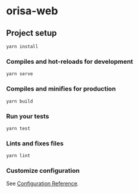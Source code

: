 # orisa-web

## Project setup

```
yarn install
```

### Compiles and hot-reloads for development

```
yarn serve
```

### Compiles and minifies for production

```
yarn build
```

### Run your tests

```
yarn test
```

### Lints and fixes files

```
yarn lint
```

### Customize configuration

See [Configuration Reference](https://cli.vuejs.org/config/).
